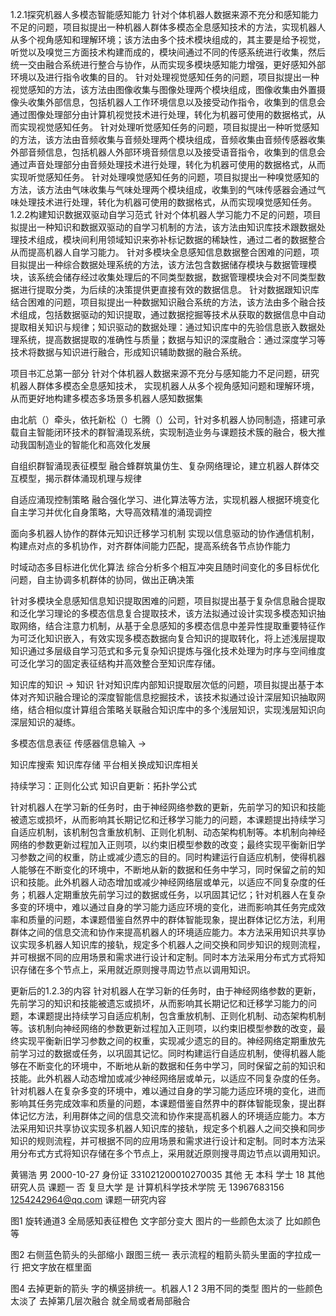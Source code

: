 1.2.1探究机器人多模态智能感知能力
针对个体机器人数据来源不充分和感知能力不足的问题，项目拟提出一种机器人群体多模态全息感知技术的方法，实现机器人从多个视角感知和理解环境；该方法由多个技术模块组成的，其主要是给予视觉，听觉以及嗅觉三方面技术构建而成的，模块间通过不同的传感系统进行收集，然后统一交由融合系统进行整合与协作，从而实现多模块感知能力增强，更好感知外部环境以及进行指令收集的目的。
针对处理视觉感知任务的问题，项目拟提出一种视觉感知的方法，该方法由图像收集与图像处理两个模块组成，图像收集由外置摄像头收集外部信息，包括机器人工作环境信息以及接受动作指令，收集到的信息会通过图像处理部分由计算机视觉技术进行处理，转化为机器可使用的数据格式，从而实现视觉感知任务。
针对处理听觉感知任务的问题，项目拟提出一种听觉感知的方法，该方法由音频收集与音频处理两个模块组成，音频收集由音频传感器收集外部音频信息，包括机器人外部环境音频信息以及接受语音指令，收集到的信息会通过声音处理部分由音频处理技术进行处理，转化为机器可使用的数据格式，从而实现听觉感知任务。
针对处理嗅觉感知任务的问题，项目拟提出一种嗅觉感知的方法，该方法由气味收集与气味处理两个模块组成，收集到的气味传感器会通过气味处理技术进行处理，转化为机器可使用的数据格式，从而实现嗅觉感知任务。
1.2.2构建知识数据双驱动自学习范式
针对个体机器人学习能力不足的问题，项目拟提出一种知识和数据双驱动的自学习机制的方法，该方法由知识库技术跟数据处理技术组成，模块间利用领域知识来弥补标记数据的稀缺性，通过二者的数据整合从而提高机器人自学习能力。
针对多模块全息感知信息数据整合困难的问题，项目拟提出一种综合数据处理系统的方法，该方法包含数据储存模块与数据管理模块，该系统会储存经过收集处理后的不同类型数据，数据管理模块会对不同类型数据进行提取分类，为后续的决策提供更直接有效的数据信息。
针对数据跟知识库结合困难的问题，项目拟提出一种数据知识融合系统的方法，该方法由多个融合技术组成，包括数据驱动的知识提取，通过数据挖掘等技术从获取的数据信息中自动提取相关知识与规律；知识驱动的数据处理：通过知识库中的先验信息嵌入数据处理系统，提高数据提取的准确性与质量；数据与知识的深度融合：通过深度学习等技术将数据与知识进行融合，形成知识辅助数据的融合系统。




项目书汇总第一部分
针对个体机器人数据来源不充分与感知能力不足问题，研究机器人群体多模态全息感知技术，
实现机器人从多个视角感知问题和理解环境，从而更好地构建多模态多场景多机器人感知数据集


由北航（）牵头，依托新松（）七腾（）公司，针对多机器人协同制造，搭建可承载自主智能闭环技术的群智涌现系统，实现制造业务与课题技术簇的融合，极大推动我国制造业的智能化和高效化发展

自组织群智涌现表征模型
融合蜂群筑巢仿生、复杂网络理论，建立机器人群体交互模型，揭示群体涌现机理与规律

自适应涌现控制策略
融合强化学习、进化算法等方法，实现机器人根据环境变化自主学习并优化自身策略，大导高效精准的涌现调控


面向多机器人协作的群体元知识迁移学习机制
实现以信息驱动的协作通信机制，构建点对点的多机协作，对齐群体间能力匹配，提高系统各节点协作能力

时域动态多目标进化优化算法
综合分析多个相互冲突且随时间变化的多目标优化问题，自主协调多机群体的协同，做出正确决策



针对多模块全息感知信息知识提取困难的问题，项目拟提出基于复杂信息融合提取和泛化学习理论的多模态信息复合提取技术，该方法拟通过设计实现多模态知识抽取网络，结合注意力机制，从基于全息感知的多模态信息中差异性提取重要特征作为可泛化知识嵌入，有效实现多模态数据向复合知识的提取转化，将上述浅层提取知识通过多层级自学习范式和多元复杂知识提炼与强化技术处理为时序与空间维度可泛化学习的固定表征结构并高效整合至知识库存储。

知识库的知识 -> 知识
针对知识库内部知识提取层次低的问题，项目拟提出基于本体对齐知识融合理论的深度智能信息挖掘技术，该技术拟通过设计深层知识抽取网络，结合相似度计算组合策略关联融合知识库中的多个浅层知识，实现浅层知识向深层知识的凝练。

多模态信息表征
传感器信息输入 -> 



知识库搜索
知识库存储
平台相关换成知识库相关

持续学习：正则化公式
知识自更新：拓扑学公式



针对机器人在学习新的任务时，由于神经网络参数的更新，先前学习的知识和技能被遗忘或损坏，从而影响其长期记忆和迁移学习能力的问题，本课题提出持续学习自适应机制，该机制包含重放机制、正则化机制、动态架构机制等。本机制向神经网络的参数更新过程加入正则项，以约束旧模型参数的改变；最终实现平衡新旧学习参数之间的权重，防止或减少遗忘的目的。同时构建运行自适应机制，使得机器人能够在不断变化的环境中，不断地从新的数据和任务中学习，同时保留之前的知识和技能。此外机器人动态增加或减少神经网络层或单元，以适应不同复杂度的任务；机器人定期重放先前学习过的数据或任务，以巩固其记忆；针对机器人在复杂多变的环境中，难以通过自身的学习能力适应环境的变化，进而影响其任务完成效率和质量的问题，本课题借鉴自然界中的群体智能现象，提出群体记忆方法，利用群体之间的信息交流和协作来提高机器人的环境适应能力。本方法采用知识共享协议实现多机器人知识库的接轨，规定多个机器人之间交换和同步知识的规则流程，并可根据不同的应用场景和需求进行设计和定制。同时本方法采用分布式方式将知识存储在多个节点上，采用就近原则搜寻周边节点以调用知识。

更新后的1.2.3的内容
针对机器人在学习新的任务时，由于神经网络参数的更新，先前学习的知识和技能被遗忘或损坏，从而影响其长期记忆和迁移学习能力的问题，本课题提出持续学习自适应机制，包含重放机制、正则化机制、动态架构机制等。该机制向神经网络的参数更新过程加入正则项，以约束旧模型参数的改变，最终实现平衡新旧学习参数之间的权重，实现减少遗忘的目的。神经网络定期重放先前学习过的数据或任务，以巩固其记忆。同时构建运行自适应机制，使得机器人能够在不断变化的环境中，不断地从新的数据和任务中学习，同时保留之前的知识和技能。此外机器人动态增加或减少神经网络层或单元，以适应不同复杂度的任务。针对机器人在复杂多变的环境中，难以通过自身的学习能力适应环境的变化，进而影响其任务完成效率和质量的问题，本课题借鉴自然界中的群体智能现象，提出群体记忆方法，利用群体之间的信息交流和协作来提高机器人的环境适应能力。本方法采用知识共享协议实现多机器人知识库的接轨，规定多个机器人之间交换和同步知识的规则流程，并可根据不同的应用场景和需求进行设计和定制。同时本方法采用分布式方式将知识存储在多个节点上，采用就近原则搜寻周边节点以调用知识。




黄锡浩 男 2000-10-27 身份证 331021200010270035 其他 无  本科  学士  18 其他研究人员 课题一 否 复旦大学 是 计算机科学技术学院  无 13967683156  1254242964@qq.com 课题一研究内容


图1 旋转通道3 全局感知表征橙色 文字部分变大 图片的一些颜色太淡了 比如颜色等

图2 右侧蓝色箭头的头部缩小 跟图三统一 表示流程的粗箭头箭头里面的字拉成一行 把文字放在框里面

图4 去掉更新的箭头 字的横竖排统一。机器人1 2 3用不同的类型 图片的一些颜色太淡了 去掉第几层次融合 就全局或者局部融合 








